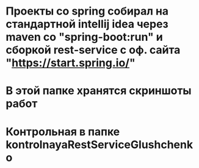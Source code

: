 # Проекты со spring собирал на стандартной intellij idea через maven со "spring-boot:run" и сборкой rest-service с оф. сайта "https://start.spring.io/"

# В этой папке хранятся скриншоты работ

# Контрольная в папке kontrolnayaRestServiceGlushchenko
